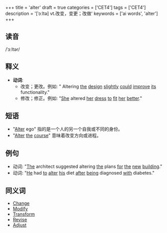 +++
title = 'alter'
draft = true
categories = ['CET4']
tags = ['CET4']
description = '[ˈɔːltə] vt.改变，变更；改做'
keywords = ['ai words', 'alter']
+++

## 读音
/ˈɔːltər/

## 释义
- **动词**:
  - 改变；更改。例如: " Altering [the](/zh/post/the/) [design](/zh/post/design/) [slightly](/zh/post/slightly/) [could](/zh/post/could/) [improve](/zh/post/improve/) [its](/zh/post/its/) functionality."
  - 修改；修正。例如: "[She](/zh/post/she/) altered [her](/zh/post/her/) [dress](/zh/post/dress/) [to](/zh/post/to/) [fit](/zh/post/fit/) [her](/zh/post/her/) [better](/zh/post/better/)."

## 短语
- "[Alter](/zh/post/alter/) ego" 指的是一个人的另一个自我或不同的身份。
- "[Alter](/zh/post/alter/) [the](/zh/post/the/) [course](/zh/post/course/)" 意味着改变方向或进程。

## 例句
- 动词: "[The](/zh/post/the/) architect suggested altering [the](/zh/post/the/) plans [for](/zh/post/for/) [the](/zh/post/the/) [new](/zh/post/new/) [building](/zh/post/building/)."
- 动词: "[He](/zh/post/he/) had [to](/zh/post/to/) [alter](/zh/post/alter/) [his](/zh/post/his/) diet [after](/zh/post/after/) [being](/zh/post/being/) diagnosed [with](/zh/post/with/) diabetes."

## 同义词
- [Change](/zh/post/change/)
- [Modify](/zh/post/modify/)
- [Transform](/zh/post/transform/)
- [Revise](/zh/post/revise/)
- [Adjust](/zh/post/adjust/)

